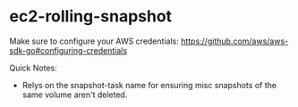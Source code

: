 # ec2-rolling-snapshot


Make sure to configure your AWS credentials:
https://github.com/aws/aws-sdk-go#configuring-credentials


Quick Notes:

 * Relys on the snapshot-task name for ensuring misc snapshots of the same volume aren't deleted.
